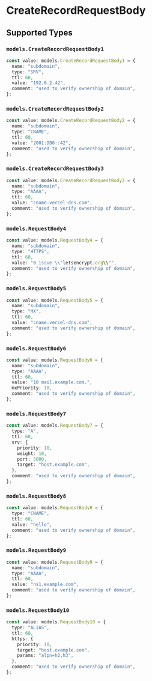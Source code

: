# CreateRecordRequestBody


## Supported Types

### `models.CreateRecordRequestBody1`

```typescript
const value: models.CreateRecordRequestBody1 = {
  name: "subdomain",
  type: "SRV",
  ttl: 60,
  value: "192.0.2.42",
  comment: "used to verify ownership of domain",
};
```

### `models.CreateRecordRequestBody2`

```typescript
const value: models.CreateRecordRequestBody2 = {
  name: "subdomain",
  type: "CNAME",
  ttl: 60,
  value: "2001:DB8::42",
  comment: "used to verify ownership of domain",
};
```

### `models.CreateRecordRequestBody3`

```typescript
const value: models.CreateRecordRequestBody3 = {
  name: "subdomain",
  type: "AAAA",
  ttl: 60,
  value: "cname.vercel-dns.com",
  comment: "used to verify ownership of domain",
};
```

### `models.RequestBody4`

```typescript
const value: models.RequestBody4 = {
  name: "subdomain",
  type: "HTTPS",
  ttl: 60,
  value: "0 issue \\"letsencrypt.org\\"",
  comment: "used to verify ownership of domain",
};
```

### `models.RequestBody5`

```typescript
const value: models.RequestBody5 = {
  name: "subdomain",
  type: "MX",
  ttl: 60,
  value: "cname.vercel-dns.com",
  comment: "used to verify ownership of domain",
};
```

### `models.RequestBody6`

```typescript
const value: models.RequestBody6 = {
  name: "subdomain",
  type: "AAAA",
  ttl: 60,
  value: "10 mail.example.com.",
  mxPriority: 10,
  comment: "used to verify ownership of domain",
};
```

### `models.RequestBody7`

```typescript
const value: models.RequestBody7 = {
  type: "A",
  ttl: 60,
  srv: {
    priority: 10,
    weight: 10,
    port: 5000,
    target: "host.example.com",
  },
  comment: "used to verify ownership of domain",
};
```

### `models.RequestBody8`

```typescript
const value: models.RequestBody8 = {
  type: "CNAME",
  ttl: 60,
  value: "hello",
  comment: "used to verify ownership of domain",
};
```

### `models.RequestBody9`

```typescript
const value: models.RequestBody9 = {
  name: "subdomain",
  type: "AAAA",
  ttl: 60,
  value: "ns1.example.com",
  comment: "used to verify ownership of domain",
};
```

### `models.RequestBody10`

```typescript
const value: models.RequestBody10 = {
  type: "ALIAS",
  ttl: 60,
  https: {
    priority: 10,
    target: "host.example.com",
    params: "alpn=h2,h3",
  },
  comment: "used to verify ownership of domain",
};
```

